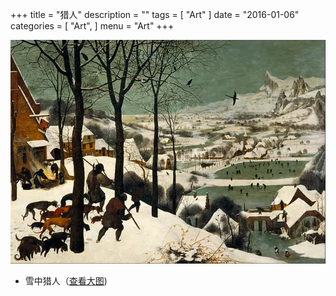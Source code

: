 +++
title = "猎人"
description = ""
tags = [
    "Art"
]
date = "2016-01-06"
categories = [
    "Art",
]
menu = "Art"
+++

[![图片加载中...请使用支持Webp的浏览器加速查看](/images/post/20160106165800.webp)](/images/post/20160106161600.jpg "点击查看大图")
<!--more-->

* 雪中猎人（[查看大图](/images/post/20160106161600.webp "webp格式图片"))
